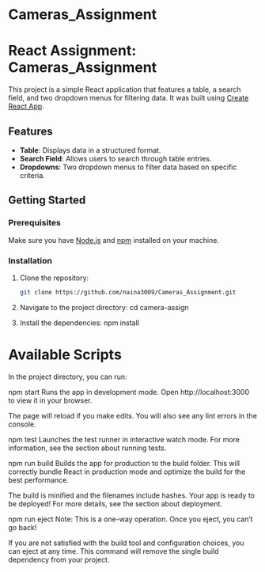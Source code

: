 # Cameras_Assignment

# React Assignment: Cameras_Assignment

This project is a simple React application that features a table, a search field, and two dropdown menus for filtering data. It was built using [Create React App](https://github.com/facebook/create-react-app).

## Features

- **Table**: Displays data in a structured format.
- **Search Field**: Allows users to search through table entries.
- **Dropdowns**: Two dropdown menus to filter data based on specific criteria.

## Getting Started

### Prerequisites

Make sure you have [Node.js](https://nodejs.org/) and [npm](https://www.npmjs.com/) installed on your machine.

### Installation

1. Clone the repository:
   ```bash
   git clone https://github.com/naina3009/Cameras_Assignment.git


2. Navigate to the project directory:
   cd camera-assign

3. Install the dependencies:
   npm install

# Available Scripts
In the project directory, you can run:

  npm start
Runs the app in development mode.
Open http://localhost:3000 to view it in your browser.

The page will reload if you make edits.
You will also see any lint errors in the console.

  npm test
Launches the test runner in interactive watch mode.
For more information, see the section about running tests.

  npm run build
Builds the app for production to the build folder.
This will correctly bundle React in production mode and optimize the build for the best performance.

The build is minified and the filenames include hashes.
Your app is ready to be deployed!
For more details, see the section about deployment.

  npm run eject
Note: This is a one-way operation. Once you eject, you can’t go back!

If you are not satisfied with the build tool and configuration choices, you can eject at any time. This command will remove the single build dependency from your project.
